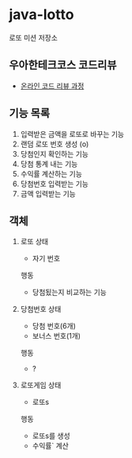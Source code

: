 # java-lotto

로또 미션 저장소

## 우아한테크코스 코드리뷰

- [온라인 코드 리뷰 과정](https://github.com/woowacourse/woowacourse-docs/blob/master/maincourse/README.md)

## 기능 목록

1. 입력받은 금액을 로또로 바꾸는 기능
2. 랜덤 로또 번호 생성 (o)
3. 당첨인지 확인하는 기능 
4. 당첨 통계 내는 기능
5. 수익률 계산하는 기능
6. 당첨번호 입력받는 기능
7. 금액 입력받는 기능


## 객체
1. 로또
    상태
    - 자기 번호
   
    행동
    - 당첨됬는지 비교하는 기능

2. 당첨번호
    상태
    - 당첨 번호(6개)
    - 보너스 번호(1개)

    행동
    - ?

3. 로또게임
    상태
    - 로또s
    
    행동
    - 로또s를 생성
    - 수익률` 계산
